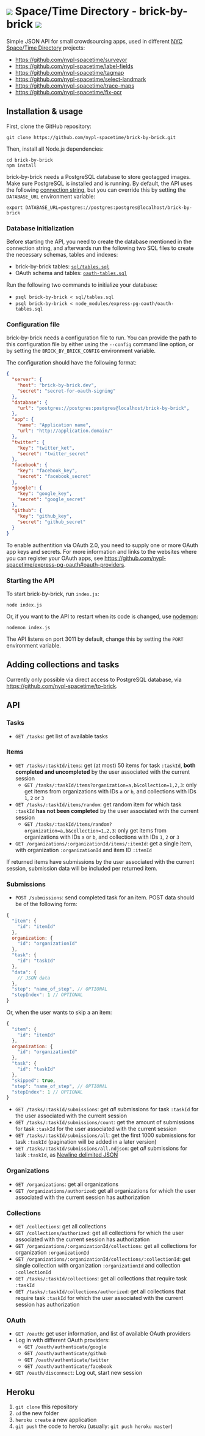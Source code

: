# <img src="bricks.gif"/> Space/Time Directory - brick-by-brick <img src="bricks.gif"/>

Simple JSON API for small crowdsourcing apps, used in different [NYC Space/Time Directory](http://spacetime.nypl.org/) projects:

- https://github.com/nypl-spacetime/surveyor
- https://github.com/nypl-spacetime/label-fields
- https://github.com/nypl-spacetime/tagmap
- https://github.com/nypl-spacetime/select-landmark
- https://github.com/nypl-spacetime/trace-maps
- https://github.com/nypl-spacetime/fix-ocr

## Installation & usage

First, clone the GitHub repository:

    git clone https://github.com/nypl-spacetime/brick-by-brick.git

Then, install all Node.js dependencies:

    cd brick-by-brick
    npm install

brick-by-brick needs a PostgreSQL database to store geotagged images. Make sure PostgreSQL is installed and is running. By default, the API uses the following [connection string](https://github.com/brianc/node-postgres/wiki/pg#parameters), but you can override this by setting the `DATABASE_URL` environment variable:

    export DATABASE_URL=postgres://postgres:postgres@localhost/brick-by-brick

### Database initialization

Before starting the API, you need to create the database mentioned in the connection string, and afterwards run the following two SQL files to create the necessary schemas, tables and indexes:

  - brick-by-brick tables: [`sql/tables.sql`](sql/tables.sql)
  - OAuth schema and tables: [`oauth-tables.sql`](https://github.com/nypl-spacetime/express-pg-oauth/blob/master/oauth-tables.sql)

Run the following two commands to initialize your database:

  - `psql brick-by-brick < sql/tables.sql`
  - `psql brick-by-brick < node_modules/express-pg-oauth/oauth-tables.sql`

### Configuration file

brick-by-brick needs a configuration file to run. You can provide the path to this configuration file by either using the `--config` command line option, or by setting the `BRICK_BY_BRICK_CONFIG` environment variable.

The configuration should have the following format:

```json
{
  "server": {
    "host": "brick-by-brick.dev",
    "secret": "secret-for-oauth-signing"
  },
  "database": {
    "url": "postgres://postgres:postgres@localhost/brick-by-brick",
  },
  "app": {
    "name": "Application name",
    "url": "http://application.domain/"
  },
  "twitter": {
    "key": "twitter_ket",
    "secret": "twitter_secret"
  },
  "facebook": {
    "key": "facebook_key",
    "secret": "facebook_secret"
  },
  "google": {
    "key": "google_key",
    "secret": "google_secret"
  },
  "github": {
    "key": "github_key",
    "secret": "github_secret"
  }
}
```

To enable authentition via OAuth 2.0, you need to supply one or more OAuth app keys and secrets. For more information and links to the websites where you can register your OAuth apps, see https://github.com/nypl-spacetime/express-pg-oauth#oauth-providers.

### Starting the API

To start brick-by-brick, run `index.js`:

    node index.js

Or, if you want to the API to restart when its code is changed, use [nodemon](https://github.com/remy/nodemon):

    nodemon index.js

The API listens on port 3011 by default, change this by setting the `PORT` environment variable.

## Adding collections and tasks

Currently only possible via direct access to PostgreSQL database, via https://github.com/nypl-spacetime/to-brick.

## API

### Tasks

- `GET /tasks`: get list of available tasks

### Items

- `GET /tasks/:taskId/items`: get (at most) 50 items for task `:taskId`, __both completed and uncompleted__ by the user associated with the current session
  - `GET /tasks/:taskId/items?organization=a,b&collection=1,2,3`: only get items from organizations with IDs `a` or `b`, and collections with IDs `1`, `2` or `3`
- `GET /tasks/:taskId/items/random`: get random item for which task `:taskId` __has not been completed__ by the user associated with the current session
  - `GET /tasks/:taskId/items/random?organization=a,b&collection=1,2,3`: only get items from organizations with IDs `a` or `b`, and collections with IDs `1`, `2` or `3`
- `GET /organizations/:organizationId/items/:itemId`: get a single item, with organization `:organizationId` and item ID `:itemId`

If returned items have submissions by the user associated with the current session, submission data will be included per returned item.

### Submissions

- `POST /submissions`: send completed task for an item. POST data should be of the following form:

```js
{
  "item": {
    "id": "itemId"
  },
  organization: {
    "id": "organizationId"
  },
  "task": {
    "id": "taskId"
  },
  "data": {
    // JSON data
  },
  "step": "name_of_step", // OPTIONAL
  "stepIndex": 1 // OPTIONAL
}
```

Or, when the user wants to skip a an item:

```js
{
  "item": {
    "id": "itemId"
  },
  organization: {
    "id": "organizationId"
  },
  "task": {
    "id": "taskId"
  },
  "skipped": true,
  "step": "name_of_step", // OPTIONAL
  "stepIndex": 1 // OPTIONAL
}
```

- `GET /tasks/:taskId/submissions`: get *all* submissions for task `:taskId` for the user associated with the current session
- `GET /tasks/:taskId/submissions/count`: get the amount of submissions for task `:taskId` for the user associated with the current session
- `GET /tasks/:taskId/submissions/all`: get the first 1000 submissions for task `:taskId` (pagination will be added in a later version)
- `GET /tasks/:taskId/submissions/all.ndjson`: get *all* submissions for task `:taskId`, as [Newline delimited JSON](http://ndjson.org/)

### Organizations

- `GET /organizations`: get all organizations
- `GET /organizations/authorized`: get all organizations for which the user associated with the current session has authorization

### Collections

- `GET /collections`: get all collections
- `GET /collections/authorized`: get all collections for which the user associated with the current session has authorization
- `GET /organizations/:organizationId/collections`: get all collections for organization `:organizationId`
- `GET /organizations/:organizationId/collections/:collectionId`: get single collection with organization `:organizationId` and collection `:collectionId`
- `GET /tasks/:taskId/collections`: get all collections that require task `:taskId`
- `GET /tasks/:taskId/collections/authorized`: get all collections that require task `:taskId` for which the user associated with the current session has authorization

### OAuth

- `GET /oauth`: get user information, and list of available OAuth providers
- Log in with different OAuth providers:
  - `GET /oauth/authenticate/google`
  - `GET /oauth/authenticate/github`
  - `GET /oauth/authenticate/twitter`
  - `GET /oauth/authenticate/facebook`
- `GET /oauth/disconnect`: Log out, start new session

## Heroku

1. `git clone` this repository
2. `cd` the new folder
3. `heroku create` a new application
4. `git push` the code to heroku (usually: `git push heroku master`)
